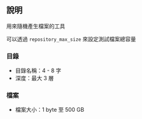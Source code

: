 ## 說明

用來隨機產生檔案的工具

可以透過 `repository_max_size` 來設定測試檔案總容量

### 目錄

- 目錄名稱：4 - 8 字
- 深度：最大 3 層

### 檔案

- 檔案大小：1 byte 至 500 GB

